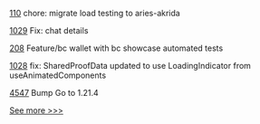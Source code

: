 
[110](https://github.com/hyperledger/aries-mediator-service/pull/110) chore: migrate load testing to aries-akrida

[1029](https://github.com/hyperledger/aries-mobile-agent-react-native/pull/1029) Fix: chat details

[208](https://github.com/hyperledger/aries-mobile-test-harness/pull/208) Feature/bc wallet with bc showcase automated tests

[1028](https://github.com/hyperledger/aries-mobile-agent-react-native/pull/1028) fix: SharedProofData updated to use LoadingIndicator from useAnimatedComponents

[4547](https://github.com/hyperledger/fabric/pull/4547) Bump Go to 1.21.4


[See more >>>](https://start-here.hyperledger.org/pull-requests)
